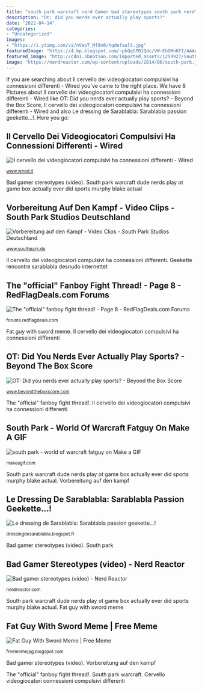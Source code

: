 ```yaml
---
title: "south park warcraft nerd Gamer bad stereotypes south park nerd"
description: "Ot: did you nerds ever actually play sports?"
date: "2022-04-14"
categories:
- "Uncategorized"
images:
- "https://i.ytimg.com/vi/nVeoT_Mf8n0/hqdefault.jpg"
featuredImage: "https://4.bp.blogspot.com/-pkQqtPBIQdc/VW-EhOMnKFI/AAAAAAAALmQ/6JalxugdboY/s1600/tumblr_lbdjqhjES81qb752so1_500.jpg"
featured_image: "http://cdn1.sbnation.com/imported_assets/1259927/South-Park-World-of-Warcraft-dude.jpg"
image: "https://nerdreactor.com/wp-content/uploads/2014/06/south-park.jpg"
---
```


If you are searching about Il cervello dei videogiocatori compulsivi ha connessioni differenti - Wired you've came to the right place. We have 8 Pictures about Il cervello dei videogiocatori compulsivi ha connessioni differenti - Wired like OT: Did you nerds ever actually play sports? - Beyond the Box Score, Il cervello dei videogiocatori compulsivi ha connessioni differenti - Wired and also Le dressing de Sarablabla: Sarablabla passion geekette...!. Here you go:

## Il Cervello Dei Videogiocatori Compulsivi Ha Connessioni Differenti - Wired

![Il cervello dei videogiocatori compulsivi ha connessioni differenti - Wired](https://images.wired.it/wp-content/uploads/2015/12/1451387070_wallpaper-world-of-warcraft-south-park.png "Fat guy with sword meme")

<small>www.wired.it</small>

Bad gamer stereotypes (video). South park warcraft dude nerds play ot game box actually ever did sports murphy blake actual

## Vorbereitung Auf Den Kampf - Video Clips - South Park Studios Deutschland

![Vorbereitung auf den Kampf - Video Clips - South Park Studios Deutschland](http://southparkstudios.mtvnimages.com/images/shows/south-park/clip-thumbnails/season-10/1008/south-park-s10e08c08-preparing-for-battle-16x9.jpg "Taringero stigma killer vorbereitung kampf southpark preparing platoon disappointment begegnung bereit mysteriösen joes")

<small>www.southpark.de</small>

Il cervello dei videogiocatori compulsivi ha connessioni differenti. Geekette rencontre sarablabla desnudo internettet

## The &quot;official&quot; Fanboy Fight Thread! - Page 8 - RedFlagDeals.com Forums

![The &quot;official&quot; fanboy fight thread! - Page 8 - RedFlagDeals.com Forums](http://cdn.themis-media.com/media/global/images/galleries/display/29/29046.jpg "South park")

<small>forums.redflagdeals.com</small>

Fat guy with sword meme. Il cervello dei videogiocatori compulsivi ha connessioni differenti

## OT: Did You Nerds Ever Actually Play Sports? - Beyond The Box Score

![OT: Did you nerds ever actually play sports? - Beyond the Box Score](http://cdn1.sbnation.com/imported_assets/1259927/South-Park-World-of-Warcraft-dude.jpg "Bad gamer stereotypes (video)")

<small>www.beyondtheboxscore.com</small>

The &quot;official&quot; fanboy fight thread!. Il cervello dei videogiocatori compulsivi ha connessioni differenti

## South Park - World Of Warcraft Fatguy On Make A GIF

![south park - world of warcraft fatguy on Make a GIF](https://i.makeagif.com/media/7-29-2015/Ala5AT.gif "Le dressing de sarablabla: sarablabla passion geekette...!")

<small>makeagif.com</small>

South park warcraft dude nerds play ot game box actually ever did sports murphy blake actual. Vorbereitung auf den kampf

## Le Dressing De Sarablabla: Sarablabla Passion Geekette...!

![Le dressing de Sarablabla: Sarablabla passion geekette...!](https://4.bp.blogspot.com/-pkQqtPBIQdc/VW-EhOMnKFI/AAAAAAAALmQ/6JalxugdboY/s1600/tumblr_lbdjqhjES81qb752so1_500.jpg "Cervello videogiocatori connessioni compulsivi differenti")

<small>dressingdesarablabla.blogspot.fr</small>

Bad gamer stereotypes (video). South park

## Bad Gamer Stereotypes (video) - Nerd Reactor

![Bad gamer stereotypes (video) - Nerd Reactor](https://nerdreactor.com/wp-content/uploads/2014/06/south-park.jpg "South park")

<small>nerdreactor.com</small>

South park warcraft dude nerds play ot game box actually ever did sports murphy blake actual. Fat guy with sword meme

## Fat Guy With Sword Meme | Free Meme

![Fat Guy With Sword Meme | Free Meme](https://i.ytimg.com/vi/nVeoT_Mf8n0/hqdefault.jpg "Geekette rencontre sarablabla desnudo internettet")

<small>freememejpg.blogspot.com</small>

Bad gamer stereotypes (video). Vorbereitung auf den kampf

The &quot;official&quot; fanboy fight thread!. South park warcraft. Cervello videogiocatori connessioni compulsivi differenti
